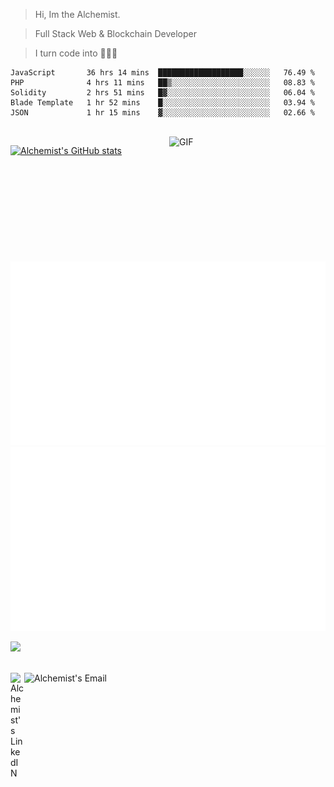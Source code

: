 > Hi, Im the Alchemist.

> Full Stack Web & Blockchain Developer

> I turn code into 💎💎💎

<!--START_SECTION:waka-->
```text
JavaScript       36 hrs 14 mins  ███████████████████░░░░░░   76.49 % 
PHP              4 hrs 11 mins   ██▒░░░░░░░░░░░░░░░░░░░░░░   08.83 % 
Solidity         2 hrs 51 mins   █▓░░░░░░░░░░░░░░░░░░░░░░░   06.04 % 
Blade Template   1 hr 52 mins    █░░░░░░░░░░░░░░░░░░░░░░░░   03.94 % 
JSON             1 hr 15 mins    ▓░░░░░░░░░░░░░░░░░░░░░░░░   02.66 % 
```
<!--END_SECTION:waka-->


<br />

<img align="right" alt="GIF" src="https://user-images.githubusercontent.com/5355808/139111924-210cc6fa-9fb1-4dac-929d-6324a5836a92.gif" width="250" height="200" />

[![Alchemist's GitHub stats](https://github-readme-stats.vercel.app/api?username=DrMaxis&show_icons=true&theme=outrun&count_private=true)](#)

![](https://raw.githubusercontent.com/DrMaxis/github-stats-transparent/output/generated/overview.svg)
![](https://raw.githubusercontent.com/DrMaxis/github-stats-transparent/output/generated/languages.svg)

 
<a href="https://count.getloli.com/"><img src="https://count.getloli.com/get/@:maxis-the-alchemist?theme=rule34"></a>
<!-- https://count.getloli.com/get/@alchemist?theme=rule34 -->
<br>

<a href="https://linkedin.com/in/nathan-antwi-0a89ba107/">
  <img align="left" alt="Alchemist's LinkedIN" width="22px" src="https://raw.githubusercontent.com/peterthehan/peterthehan/master/assets/linkedin.svg" />
</a>

<a href="mailto:nathankantwi@gmail.com">
  <img align="left" alt="Alchemist's Email" src="https://img.shields.io/badge/Email-nathankantwi%40gmail.com-blue" />
</a>

